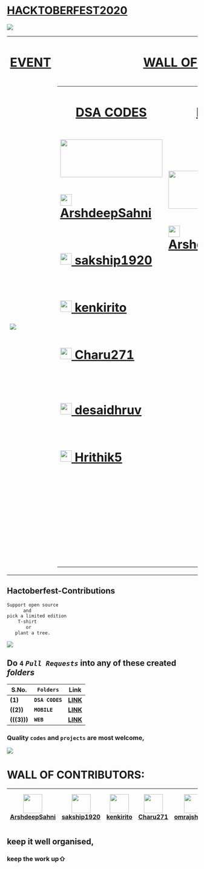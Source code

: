 # [HACKTOBERFEST2020](https://hacktoberfest.digitalocean.com/)

<a href="https://hacktoberfest.digitalocean.com/"><img src="https://res.cloudinary.com/practicaldev/image/fetch/s--F2dUk6XP--/c_imagga_scale,f_auto,fl_progressive,h_420,q_auto,w_1000/https://dev-to-uploads.s3.amazonaws.com/i/2gkfxydka19y491lh63n.jpg"></a>
<table>
      <tr>
            <th><h1><a href="https://hacktoberfest.digitalocean.com/">EVENT</a></h1></th>
      <th><h1><a href="#wall">WALL OF CONTRIBUTORS</a></h1></th>
      </tr>
      <tr>
            <td><a href="https://hacktoberfest.digitalocean.com/"><img src="https://avatars3.githubusercontent.com/u/71652614?s=400&v=4"></a></td>
            <td>
                  <table>
                        <tr>
                        <th><h1><a href="https://github.com/ArshdeepSahni/Hacktoberfest-Contributions/tree/main/DSA%20CODES">DSA CODES</a></h1></th>
                        <th><h1><a href="https://github.com/ArshdeepSahni/Hacktoberfest-Contributions/tree/main/MOBILE">MOBILE</a></h1></th>
                        <th><h1><a href="https://github.com/ArshdeepSahni/Hacktoberfest-Contributions/tree/main/WEB">WEB</a></h1></th>
                        </tr>
                        <tr>
                              <td><br><img width=270 height=100 src="https://simplesnippets.tech/wp-content/uploads/2019/04/data-structures-and-algorithms-course-for-beginners1.jpg"><br><h1><a href="https://github.com/ArshdeepSahni"><img  height=30 width=30 src="https://avatars1.githubusercontent.com/u/56549294?s=460&u=b7186b77504fd4e6a9edce2287973b4843521010&v=4"> ArshdeepSahni</a></h1><br><h1><a href="https://github.com/sakship1920"><img  height=30 width=30 src="https://avatars0.githubusercontent.com/u/64771223?s=400&v=4"> sakship1920</a></h1><br><h1><a href="https://github.com/kenkirito"><img  height=30 width=30 src="https://avatars0.githubusercontent.com/u/68530218?s=400&u=dc6d15911bcb188d87d3e2249de7c19ce7d5234f&v=4"> kenkirito</a></h1><br><h1><a href="https://github.com/Charu271"><img  height=30 width=30 src="https://avatars0.githubusercontent.com/u/60181628?s=400&u=d1760e958bbc86a8346a17906fccacb241277eb8&v=4"> Charu271</a></h1><br><br><h1><a href="https://github.com/desaidhruv"><img  height=30 width=30 src="https://avatars3.githubusercontent.com/u/40533390?s=400&u=df848c691d9f62cde541b07545b9ded712b509b5&v=4"> desaidhruv</a></h1><br><h1><a href="https://github.com/Hrithik5"><img  height=30 width=30 src="https://avatars2.githubusercontent.com/u/60300927?s=400&u=353fa79c5ec18f9ed354737199d1764a18ec469e&v=4"> Hrithik5</a></h1><br><br><br><br><br><br><br><br><br><br><br><br>
</td>
                              <td><img width=270 height=100 src="https://www.angelseoservices.com/wp-content/uploads/2020/04/mobile-app-development-for-startup-owners.jpeg"><br><h1><a href="https://github.com/ArshdeepSahni"><img  height=30 width=30 src="https://avatars1.githubusercontent.com/u/56549294?s=460&u=b7186b77504fd4e6a9edce2287973b4843521010&v=4"> ArshdeepSahni</a></h1><br><br><br><br><br><br><br><br><br><br><br><br><br><br><br><br><br><br><br><br><br><br><br><br><br><br><br><br><br><br><br><br><br><br><br></td>
                              <td><img width=270 height=100 src="https://miro.medium.com/max/1200/1*pE2fOVDikEUwiQJlh4ggzg.jpeg"><br><h1><a href="https://github.com/ArshdeepSahni"><img  height=30 width=30 src="https://avatars1.githubusercontent.com/u/56549294?s=460&u=b7186b77504fd4e6a9edce2287973b4843521010&v=4"> ArshdeepSahni</a></h1><br><h1><a href="https://github.com/sakship1920"><img  height=30 width=30 src="https://avatars0.githubusercontent.com/u/64771223?s=400&v=4"> sakship1920</a></h1><br><h1><a href="https://github.com/kenkirito"><img  height=30 width=30 src="https://avatars0.githubusercontent.com/u/68530218?s=400&u=dc6d15911bcb188d87d3e2249de7c19ce7d5234f&v=4"> kenkirito</a></h1><br><h1><a href="https://github.com/omrajsharma"><img  height=30 width=30 src="https://avatars0.githubusercontent.com/u/60071210?s=400&u=49d81f669c0b34a1100bbcd4743223e361dad0e8&v=4"> omrajsharma</a></h1><br></h1><br><h1><a href="https://github.com/DEEPAK-crypto"><img  height=30 width=30 src="https://avatars0.githubusercontent.com/u/60153470?s=400&u=6d7a65bf294a8530d195b023b9439c3153ed3666&v=4"> DEEPAK-crypto</a></h1><br><h1><a href="https://github.com/madeinthearcade"><img  height=30 width=30 src="https://avatars2.githubusercontent.com/u/17902617?s=400&u=4641fecd7c4dc45d89150d74855299cdb47f8046&v=4"> madeinthearcade</a></h1><br><br><br><br><br><br><br><br><br><br></td>
                        </tr>
                  </table>
            </td>
      </tr>
</table>

<!--h1><a href="https://github.com/ArshdeepSahni"><img  height=30 width=30 src="https://avatars1.githubusercontent.com/u/56549294?s=460&u=b7186b77504fd4e6a9edce2287973b4843521010&v=4"> ArshdeepSahni</a></h1--->


<!--h1><a href="https://github.com/sakship1920"><img  height=30 width=30 src="https://avatars0.githubusercontent.com/u/64771223?s=400&v=4"> sakship1920</a></h1--->


<!--h1><a href="https://github.com/kenkirito"><img  height=30 width=30 src="https://avatars0.githubusercontent.com/u/68530218?s=400&u=dc6d15911bcb188d87d3e2249de7c19ce7d5234f&v=4"> kenkirito</a></h1--->


<!--h1><a href="https://github.com/Charu271"><img  height=30 width=30 src="https://avatars0.githubusercontent.com/u/60181628?s=400&u=d1760e958bbc86a8346a17906fccacb241277eb8&v=4"> Charu271</a></h1--->


<!--h1><a href="https://github.com/omrajsharma"><img  height=30 width=30 src="https://avatars0.githubusercontent.com/u/600712
10?s=400&u=49d81f669c0b34a1100bbcd4743223e361dad0e8&v=4"> omrajsharma</a></h1--->


## Hactoberfest-Contributions
```css
Support open source 
      and 
pick a limited edition 
    T-shirt 
       or
   plant a tree.
```
<img src="https://hacktoberfest.sensenet.com/img/hacktoberfest_Logo.png">

## Do `4` _`Pull Requests`_ into any of these created _folders_

|**S.No.**|**`Folders`**|**Link**|
|-----|-------|----|
|**(1)**|**`DSA CODES`**|**[LINK](https://github.com/ArshdeepSahni/Hacktoberfest-Contributions/tree/main/DSA%20CODES)**|
|**((2))**|**`MOBILE`**|**[LINK](https://github.com/ArshdeepSahni/Hacktoberfest-Contributions/tree/main/MOBILE)**|
|**(((3)))**|**`WEB`**|**[LINK](https://github.com/ArshdeepSahni/Hacktoberfest-Contributions/tree/main/WEB)**|

### Quality `codes` and `projects` are most welcome,

<img src="https://devfolio.co/blog/content/images/2020/09/Hacktoberfest-Twitter-2.png">

<h1 id="wall">WALL OF CONTRIBUTORS:</h1>


|<img  height=50 width=50 src="https://avatars1.githubusercontent.com/u/56549294?s=460&u=b7186b77504fd4e6a9edce2287973b4843521010&v=4"><br>[ArshdeepSahni](https://github.com/ArshdeepSahni)|<img  height=50 width=50 src="https://avatars0.githubusercontent.com/u/64771223?s=400&v=4"><br>[sakship1920](https://github.com/sakship1920)|<img  height=50 width=50 src="https://avatars0.githubusercontent.com/u/68530218?s=400&u=dc6d15911bcb188d87d3e2249de7c19ce7d5234f&v=4"><br>[kenkirito](https://github.com/kenkirito)|<img  height=50 width=50 src="https://avatars0.githubusercontent.com/u/60181628?s=400&u=d1760e958bbc86a8346a17906fccacb241277eb8&v=4"><br>[Charu271](https://github.com/Charu271)|<img  height=50 width=50 src="https://avatars0.githubusercontent.com/u/60071210?s=400&u=49d81f669c0b34a1100bbcd4743223e361dad0e8&v=4"><br>[omrajsharma](https://github.com/omrajsharma)|<img  height=50 width=50 src="https://avatars0.githubusercontent.com/u/60153470?s=400&u=6d7a65bf294a8530d195b023b9439c3153ed3666&v=4"><br>[DEEPAK-crypto](https://github.com/DEEPAK-crypto)|<img  height=50 width=50 src="https://avatars3.githubusercontent.com/u/40533390?s=400&u=df848c691d9f62cde541b07545b9ded712b509b5&v=4"><br>[desaidhruv](https://github.com/desaidhruv)|<img  height=50 width=50 src="https://avatars2.githubusercontent.com/u/60300927?s=400&u=353fa79c5ec18f9ed354737199d1764a18ec469e&v=4"><br>[Hrithik5](https://github.com/Hrithik5)|<img  height=50 width=50 src="https://avatars2.githubusercontent.com/u/17902617?s=400&u=4641fecd7c4dc45d89150d74855299cdb47f8046&v=4"><br>[madeinthearcade](https://github.com/madeinthearcade)|
|---|---|---|---|---|---|---|---|---|





## keep it well organised,
### keep the work up⇧
